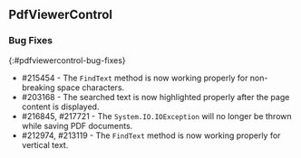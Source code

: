 ## PdfViewerControl

### Bug Fixes
{:#pdfviewercontrol-bug-fixes} 

* \#215454 - The `FindText` method is now working properly for non-breaking space characters.
* \#203168 - The searched text is now highlighted properly after the page content is displayed.
* \#216845, \#217721 - The `System.IO.IOException` will no longer be thrown while saving PDF documents.
* \#212974, \#213119 - The `FindText` method is now working properly for vertical text.


